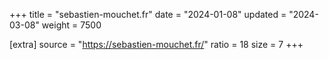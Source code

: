 +++
title = "sebastien-mouchet.fr"
date = "2024-01-08"
updated = "2024-03-08"
weight = 7500

[extra]
source = "https://sebastien-mouchet.fr/"
ratio = 18
size = 7
+++
